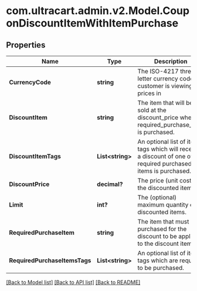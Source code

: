 # com.ultracart.admin.v2.Model.CouponDiscountItemWithItemPurchase
## Properties

Name | Type | Description | Notes
------------ | ------------- | ------------- | -------------
**CurrencyCode** | **string** | The ISO-4217 three letter currency code the customer is viewing prices in | [optional] 
**DiscountItem** | **string** | The item that will be sold at the discount_price when required_purchase_item is purchased. | [optional] 
**DiscountItemTags** | **List&lt;string&gt;** | An optional list of item tags which will receive a discount of one of the required purchased items is purchased. | [optional] 
**DiscountPrice** | **decimal?** | The price (unit cost) of the discounted item | [optional] 
**Limit** | **int?** | The (optional) maximum quantity of discounted items. | [optional] 
**RequiredPurchaseItem** | **string** | The item that must be purchased for the discount to be applied to the discount item. | [optional] 
**RequiredPurchaseItemsTags** | **List&lt;string&gt;** | An optional list of item tags which are required to be purchased. | [optional] 


[[Back to Model list]](../README.md#documentation-for-models) [[Back to API list]](../README.md#documentation-for-api-endpoints) [[Back to README]](../README.md)

